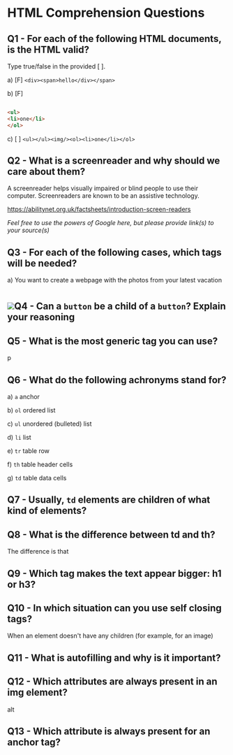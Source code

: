 # HTML Comprehension Questions

## Q1 - For each of the following HTML documents, is the HTML valid?

Type true/false in the provided [ ].

a) [F] `<div><span>hello</div></span>`

b) [F]

```html and 

<ul>
<li>one</li>
</ol>
```

c) [ ] `<ul></ul><img/><ol><li>one</li></ol>`

## Q2 - What is a screenreader and why should we care about them?

A screenreader helps visually impaired or blind people to use their computer. Screenreaders are known to be an assistive technology.

https://abilitynet.org.uk/factsheets/introduction-screen-readers


_Feel free to use the powers of Google here, but please provide link(s) to your source(s)_

## Q3 - For each of the following cases, which tags will be needed?

a) You want to create a webpage with the photos from your latest vacation 

<h1> <h2> <img src="<footer>

b) You want to create a website that lists all the art gallery websites in your city and links to their website.

<h1> <h2> <li>

c) You want to sell designer hats. You need to receive orders from the user.

## Q4 - Can a `button` be a child of a `button`? Explain your reasoning

## Q5 - What is the most generic tag you can use?
p

## Q6 - What do the following achronyms stand for?

a) `a` anchor

b) `ol` ordered list

c) `ul` unordered (bulleted) list

d) `li` list

e) `tr` table row

f) `th` table header cells

g) `td` table data cells

## Q7 - Usually, `td` elements are children of what kind of elements?

## Q8 - What is the difference between td and th?

The difference is that

## Q9 - Which tag makes the text appear bigger: h1 or h3?

## Q10 - In which situation can you use self closing tags?

When an element doesn't have any children (for example, for an image)

## Q11 - What is autofilling and why is it important?

## Q12 - Which attributes are always present in an img element?

alt

## Q13 - Which attribute is always present for an anchor tag?

